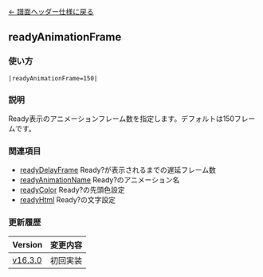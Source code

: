 [← 譜面ヘッダー仕様に戻る](dos_header.html)
## readyAnimationFrame
### 使い方
```
|readyAnimationFrame=150|
```
### 説明
Ready表示のアニメーションフレーム数を指定します。デフォルトは150フレームです。    

### 関連項目
- [readyDelayFrame](dos-h0052-readyDelayFrame.html)  Ready?が表示されるまでの遅延フレーム数
- [readyAnimationName](dos-h0074-readyAnimationName.html)  Ready?のアニメーション名
- [readyColor](dos-h0075-readyColor.html)  Ready?の先頭色設定
- [readyHtml](dos-h0080-readyHtml.html)  Ready?の文字設定

### 更新履歴

|Version|変更内容|
|----|----|
|[v16.3.0](https://github.com/cwtickle/danoniplus/releases/tag/v16.3.0)|初回実装|